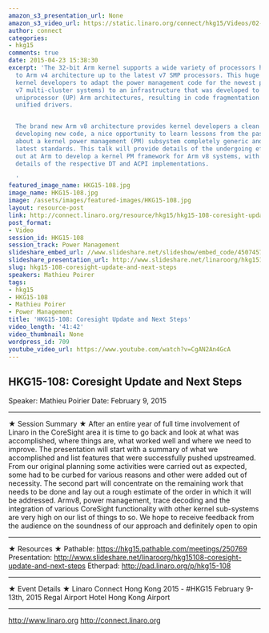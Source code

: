 ```yaml
---
amazon_s3_presentation_url: None
amazon_s3_video_url: https://static.linaro.org/connect/hkg15/Videos/02-09-Monday/HKG15-108%20Coresight%20Update%20and%20Next%20Steps.mp4
author: connect
categories:
- hkg15
comments: true
date: 2015-04-23 15:38:30
excerpt: 'The 32-bit Arm kernel supports a wide variety of processors harking back
  to Arm v4 architecture up to the latest v7 SMP processors. This huge legacy forced
  kernel developers to adapt the power management code for the newest processors (eg
  v7 multi-cluster systems) to an infrastructure that was developed to support simpler
  uniprocessor (UP) Arm architectures, resulting in code fragmentation and lack of
  unified drivers.


  The brand new Arm v8 architecture provides kernel developers a clean slate to start
  developing new code, a nice opportunity to learn lessons from the past and bring
  about a kernel power management (PM) subsystem completely generic and up to the
  latest standards. This talk will provide details of the undergoing effort carried
  out at Arm to develop a kernel PM framework for Arm v8 systems, with kernel design
  details of the respective DT and ACPI implementations.

  '
featured_image_name: HKG15-108.jpg
image_name: HKG15-108.jpg
image: /assets/images/featured-images/HKG15-108.jpg
layout: resource-post
link: http://connect.linaro.org/resource/hkg15/hkg15-108-coresight-update-and-next-steps/
post_format:
- Video
session_id: HKG15-108
session_track: Power Management
slideshare_embed_url: //www.slideshare.net/slideshow/embed_code/45074572
slideshare_presentation_url: http://www.slideshare.net/linaroorg/hkg15108-coresight-update-and-next-steps
slug: hkg15-108-coresight-update-and-next-steps
speakers: Mathieu Poirer
tags:
- hkg15
- HKG15-108
- Mathieu Poirer
- Power Management
title: 'HKG15-108: Coresight Update and Next Steps'
video_length: '41:42'
video_thumbnail: None
wordpress_id: 709
youtube_video_url: https://www.youtube.com/watch?v=CgAN2An4GcA
---
```


## HKG15-108: Coresight Update and Next Steps

Speaker: Mathieu Poirier
Date: February 9, 2015

---

★ Session Summary ★
After an entire year of full time involvement of Linaro in the CoreSight area it is time to go back and look at what was accomplished, where things are, what worked well and where we need to improve. The presentation will start with a summary of what we accomplished and list features that were successfully pushed upstreamed. From our original planning some activities were carried out as expected, some had to be curbed for various reasons and other were added out of necessity.
The second part will concentrate on the remaining work that needs to be done and lay out a rough estimate of the order in which it will be addressed. Armv8, power management, trace decoding and the integration of various CoreSight functionality with other kernel sub-systems are very high on our list of things to so. We hope to receive feedback from the audience on the soundness of our approach and definitely open to opin

---

★ Resources ★
Pathable: https://hkg15.pathable.com/meetings/250769
Presentation: http://www.slideshare.net/linaroorg/hkg15108-coresight-update-and-next-steps
Etherpad: http://pad.linaro.org/p/hkg15-108

---

★ Event Details ★
Linaro Connect Hong Kong 2015 - #HKG15
February 9-13th, 2015
Regal Airport Hotel Hong Kong Airport

---

http://www.linaro.org
http://connect.linaro.org